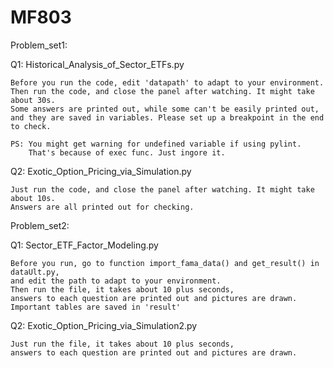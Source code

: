 # MF803

Problem_set1:

Q1: Historical_Analysis_of_Sector_ETFs.py

    Before you run the code, edit 'datapath' to adapt to your environment.
    Then run the code, and close the panel after watching. It might take about 30s.
    Some answers are printed out, while some can't be easily printed out, 
    and they are saved in variables. Please set up a breakpoint in the end to check.
    
    PS: You might get warning for undefined variable if using pylint. 
        That's because of exec func. Just ingore it.

Q2: Exotic_Option_Pricing_via_Simulation.py

    Just run the code, and close the panel after watching. It might take about 10s.
    Answers are all printed out for checking.

Problem_set2:

Q1: Sector_ETF_Factor_Modeling.py

    Before you run, go to function import_fama_data() and get_result() in dataUlt.py,
    and edit the path to adapt to your environment. 
    Then run the file, it takes about 10 plus seconds, 
    answers to each question are printed out and pictures are drawn.
    Important tables are saved in 'result'

Q2: Exotic_Option_Pricing_via_Simulation2.py

    Just run the file, it takes about 10 plus seconds,
    answers to each question are printed out and pictures are drawn.


